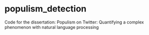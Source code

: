 # populism_detection

Code for the dissertation: Populism on Twitter: Quantifying a complex phenomenon with natural language processing
